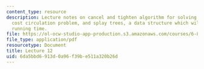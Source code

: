 ```yaml
---
content_type: resource
description: Lecture notes on cancel and tighten algorithm for solving the mini- mum
  cost circulation problem, and splay trees, a data structure which will help reduce
  running time.
file: https://ol-ocw-studio-app-production.s3.amazonaws.com/courses/6-854j-advanced-algorithms-fall-2008/6da5bbd6913d0a96f39be511a320b26d_lect10_24.pdf
file_type: application/pdf
resourcetype: Document
title: Lecture 12
uid: 6da5bbd6-913d-0a96-f39b-e511a320b26d
---
```

